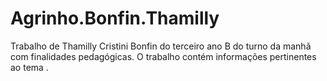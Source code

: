 # Agrinho.Bonfin.Thamilly
Trabalho de Thamilly Cristini Bonfin do terceiro ano B do turno da manhã com finalidades pedagógicas.
O trabalho contém informações pertinentes ao tema .